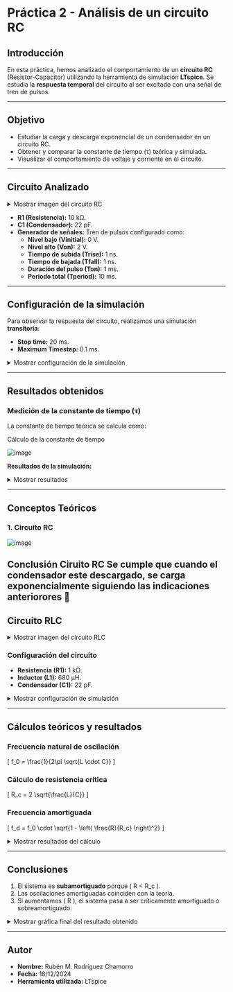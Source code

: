 # Práctica 2 - Análisis de un circuito RC

## **Introducción**
En esta práctica, hemos analizado el comportamiento de un **circuito RC** (Resistor-Capacitor) utilizando la herramienta de simulación **LTspice**. Se estudia la **respuesta temporal** del circuito al ser excitado con una señal de tren de pulsos.

---

## **Objetivo**
- Estudiar la carga y descarga exponencial de un condensador en un circuito RC.
- Obtener y comparar la constante de tiempo (τ) teórica y simulada.
- Visualizar el comportamiento de voltaje y corriente en el circuito.

---

## **Circuito Analizado**
<details>
  <summary>Mostrar imagen del circuito RC</summary>

  ![image](https://github.com/user-attachments/assets/9a1ba785-75ef-40f7-bd74-4663a22e2346)
</details>

- **R1 (Resistencia):** 10 kΩ.
- **C1 (Condensador):** 22 pF.
- **Generador de señales:** Tren de pulsos configurado como:
  - **Nivel bajo (Vinitial):** 0 V.
  - **Nivel alto (Von):** 2 V.
  - **Tiempo de subida (Trise):** 1 ns.
  - **Tiempo de bajada (Tfall):** 1 ns.
  - **Duración del pulso (Ton):** 1 ms.
  - **Periodo total (Tperiod):** 10 ms.

---

## **Configuración de la simulación**
Para observar la respuesta del circuito, realizamos una simulación **transitoria**:
- **Stop time:** 20 ms.
- **Maximum Timestep:** 0.1 ms.

<details>
  <summary>Mostrar configuración de la simulación</summary>

  ![image](https://github.com/user-attachments/assets/981ea8d7-9f96-4b87-8297-44e03e2b17b7)
</details>

---

## **Resultados obtenidos**


### **Medición de la constante de tiempo (τ)**
La constante de tiempo teórica se calcula como:


  <summary>Cálculo de la constante de tiempo</summary>

  ![image](https://github.com/user-attachments/assets/830084e5-0aab-44c1-9169-9c3c2d987586)


**Resultados de la simulación:**
<details>
  <summary>Mostrar resultados</summary>

  ![image](https://github.com/user-attachments/assets/d5e2d401-7b42-4d86-8cd0-151fde461903)
</details>

---

## **Conceptos Teóricos**

### **1. Circuito RC**

![image](https://github.com/user-attachments/assets/dce83658-088c-4de3-9498-d980c46c14bb)


**Conclusión Ciruito RC** Se cumple que cuando el condensador este descargado, se carga exponencialmente siguiendo las indicaciones anteriorores 🙏
---

## **Circuito RLC**
<details>
  <summary>Mostrar imagen del circuito RLC</summary>

![image](https://github.com/user-attachments/assets/b640d003-1f43-401d-bd5c-0c83d5d39fee)

</details>

### **Configuración del circuito**
- **Resistencia (R1):** 1 kΩ.
- **Inductor (L1):** 680 μH.
- **Condensador (C1):** 22 pF.

<details>
  <summary>Mostrar configuración de simulación</summary>

  ![image](https://github.com/user-attachments/assets/86bb4c15-a14e-418d-8873-e15de9f8606a)
</details>

---

## **Cálculos teóricos y resultados**

### **Frecuencia natural de oscilación**
\[
f_0 = \frac{1}{2\pi \sqrt{L \cdot C}}
\]

### **Cálculo de resistencia crítica**
\[
R_c = 2 \sqrt{\frac{L}{C}}
\]

### **Frecuencia amortiguada**
\[
f_d = f_0 \cdot \sqrt{1 - \left( \frac{R}{R_c} \right)^2}
\]

<details>
  <summary>Mostrar resultados del cálculo</summary>

  - **R = 1 kΩ < R_c = 11.12 kΩ**
  - **Frecuencia amortiguada ≈ 1.295 MHz**

  ![image](https://github.com/user-attachments/assets/6b63879f-2e59-4c1c-9eac-13092e0e68cd)
</details>

---

## **Conclusiones**
1. El sistema es **subamortiguado** porque \( R < R_c \).
2. Las oscilaciones amortiguadas coinciden con la teoría.
3. Si aumentamos \( R \), el sistema pasa a ser críticamente amortiguado o sobreamortiguado.

<details>
  <summary>Mostrar gráfica final del resultado obtenido</summary>

  ![image](https://github.com/user-attachments/assets/b45dabe1-a9bc-4ba5-aac5-d5e8312c01d7)
</details>

---

## **Autor**  
- **Nombre:** Rubén M. Rodríguez Chamorro  
- **Fecha:** 18/12/2024  
- **Herramienta utilizada:** LTspice
